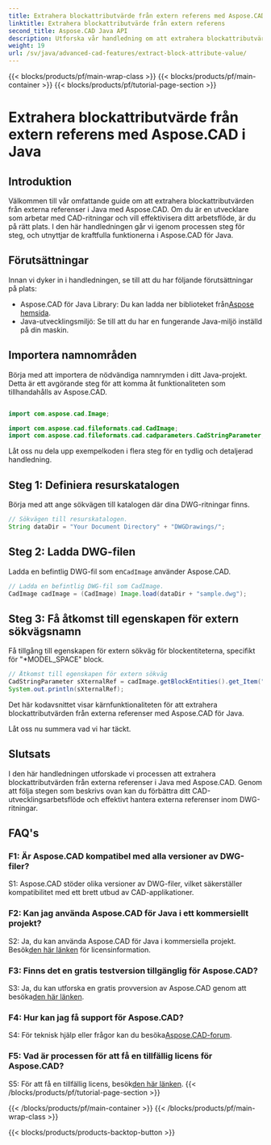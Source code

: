 ```yaml
---
title: Extrahera blockattributvärde från extern referens med Aspose.CAD i Java
linktitle: Extrahera blockattributvärde från extern referens
second_title: Aspose.CAD Java API
description: Utforska vår handledning om att extrahera blockattributvärden från externa DWG-referenser i Java med Aspose.CAD. Förbättra ditt arbetsflöde för CAD-utveckling utan ansträngning.
weight: 19
url: /sv/java/advanced-cad-features/extract-block-attribute-value/
---
```


{{< blocks/products/pf/main-wrap-class >}}
{{< blocks/products/pf/main-container >}}
{{< blocks/products/pf/tutorial-page-section >}}

# Extrahera blockattributvärde från extern referens med Aspose.CAD i Java

## Introduktion

Välkommen till vår omfattande guide om att extrahera blockattributvärden från externa referenser i Java med Aspose.CAD. Om du är en utvecklare som arbetar med CAD-ritningar och vill effektivisera ditt arbetsflöde, är du på rätt plats. I den här handledningen går vi igenom processen steg för steg, och utnyttjar de kraftfulla funktionerna i Aspose.CAD för Java.

## Förutsättningar

Innan vi dyker in i handledningen, se till att du har följande förutsättningar på plats:

-  Aspose.CAD för Java Library: Du kan ladda ner biblioteket från[Aspose hemsida](https://releases.aspose.com/cad/java/).
- Java-utvecklingsmiljö: Se till att du har en fungerande Java-miljö inställd på din maskin.

## Importera namnområden

Börja med att importera de nödvändiga namnrymden i ditt Java-projekt. Detta är ett avgörande steg för att komma åt funktionaliteten som tillhandahålls av Aspose.CAD.

```java

import com.aspose.cad.Image;

import com.aspose.cad.fileformats.cad.CadImage;
import com.aspose.cad.fileformats.cad.cadparameters.CadStringParameter;
```

Låt oss nu dela upp exempelkoden i flera steg för en tydlig och detaljerad handledning.

## Steg 1: Definiera resurskatalogen

Börja med att ange sökvägen till katalogen där dina DWG-ritningar finns.

```java
// Sökvägen till resurskatalogen.
String dataDir = "Your Document Directory" + "DWGDrawings/";
```

## Steg 2: Ladda DWG-filen

Ladda en befintlig DWG-fil som en`CadImage` använder Aspose.CAD.

```java
// Ladda en befintlig DWG-fil som CadImage.
CadImage cadImage = (CadImage) Image.load(dataDir + "sample.dwg");
```

## Steg 3: Få åtkomst till egenskapen för extern sökvägsnamn

Få tillgång till egenskapen för extern sökväg för blockentiteterna, specifikt för "*MODEL_SPACE" block.

```java
// Åtkomst till egenskapen för extern sökväg
CadStringParameter sXternalRef = cadImage.getBlockEntities().get_Item("*MODEL_SPACE").getXRefPathName();
System.out.println(sXternalRef);
```

Det här kodavsnittet visar kärnfunktionaliteten för att extrahera blockattributvärden från externa referenser med Aspose.CAD för Java.

Låt oss nu summera vad vi har täckt.

## Slutsats

I den här handledningen utforskade vi processen att extrahera blockattributvärden från externa referenser i Java med Aspose.CAD. Genom att följa stegen som beskrivs ovan kan du förbättra ditt CAD-utvecklingsarbetsflöde och effektivt hantera externa referenser inom DWG-ritningar.

## FAQ's

### F1: Är Aspose.CAD kompatibel med alla versioner av DWG-filer?

S1: Aspose.CAD stöder olika versioner av DWG-filer, vilket säkerställer kompatibilitet med ett brett utbud av CAD-applikationer.

### F2: Kan jag använda Aspose.CAD för Java i ett kommersiellt projekt?

 S2: Ja, du kan använda Aspose.CAD för Java i kommersiella projekt. Besök[den här länken](https://purchase.aspose.com/buy) för licensinformation.

### F3: Finns det en gratis testversion tillgänglig för Aspose.CAD?

 S3: Ja, du kan utforska en gratis provversion av Aspose.CAD genom att besöka[den här länken](https://releases.aspose.com/).

### F4: Hur kan jag få support för Aspose.CAD?

 S4: För teknisk hjälp eller frågor kan du besöka[Aspose.CAD-forum](https://forum.aspose.com/c/cad/19).

### F5: Vad är processen för att få en tillfällig licens för Aspose.CAD?

 S5: För att få en tillfällig licens, besök[den här länken](https://purchase.aspose.com/temporary-license/).
{{< /blocks/products/pf/tutorial-page-section >}}

{{< /blocks/products/pf/main-container >}}
{{< /blocks/products/pf/main-wrap-class >}}

{{< blocks/products/products-backtop-button >}}
